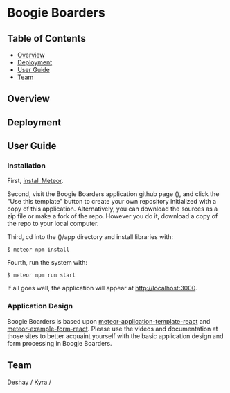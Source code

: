 # Boogie Boarders

## Table of Contents
* [Overview](#overview)
* [Deployment](#deployment)
* [User Guide](#user-guide)
* [Team](#team)

## Overview

## Deployment

## User Guide

### Installation

First, [install Meteor](https://www.meteor.com/install).

Second, visit the Boogie Boarders application github page (), and click the "Use this template" button to create your own repository initialized with a copy of this application. Alternatively, you can download the sources as a zip file or make a fork of the repo.  However you do it, download a copy of the repo to your local computer.

Third, cd into the ()/app directory and install libraries with:

```
$ meteor npm install
```

Fourth, run the system with:

```
$ meteor npm run start
```

If all goes well, the application will appear at [http://localhost:3000](http://localhost:3000).

### Application Design

Boogie Boarders is based upon [meteor-application-template-react](https://ics-software-engineering.github.io/meteor-application-template-react/) and [meteor-example-form-react](https://ics-software-engineering.github.io/meteor-example-form-react/). Please use the videos and documentation at those sites to better acquaint yourself with the basic application design and form processing in Boogie Boarders.

## Team
[Deshay](https://github.com/deshay-clemons) /
[Kyra](https://github.com/kyraikeda) /
